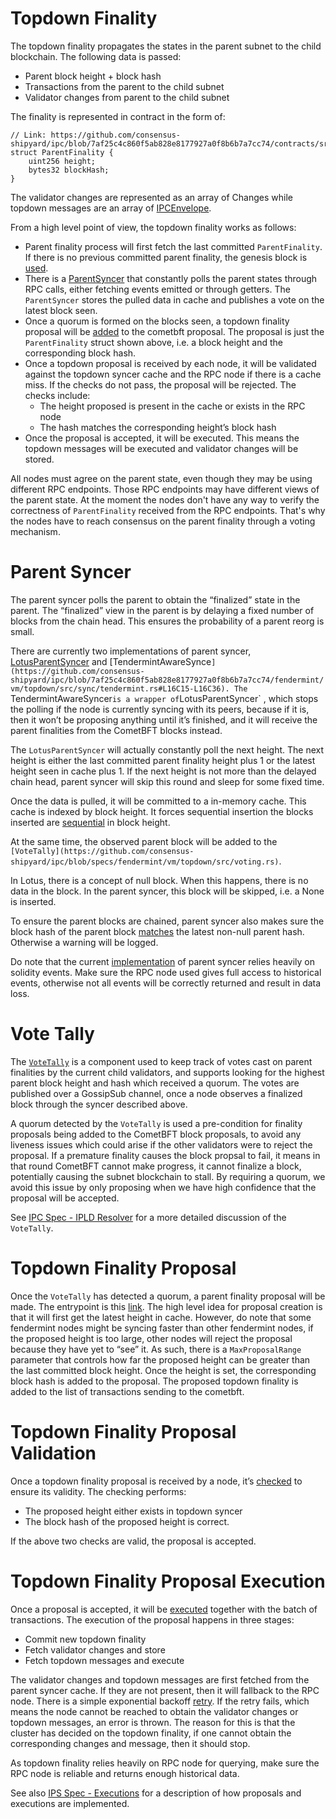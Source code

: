 # Topdown Finality

The topdown finality propagates the states in the parent subnet to the child blockchain. The following data is passed:

- Parent block height + block hash
- Transactions from the parent to the child subnet
- Validator changes from parent to the child subnet

The finality is represented in contract in the form of:

```solidity
// Link: https://github.com/consensus-shipyard/ipc/blob/7af25c4c860f5ab828e8177927a0f8b6b7a7cc74/contracts/src/structs/CrossNet.sol#L11
struct ParentFinality {
    uint256 height;
    bytes32 blockHash;
}
```

The validator changes are represented as an array of Changes while topdown messages are an array of [IPCEnvelope](https://github.com/consensus-shipyard/ipc/blob/7af25c4c860f5ab828e8177927a0f8b6b7a7cc74/contracts/src/structs/CrossNet.sol#L63).

From a high level point of view, the topdown finality works as follows:

- Parent finality process will first fetch the last committed `ParentFinality`. If there is no previous committed parent finality, the genesis block is [used](https://github.com/consensus-shipyard/ipc/blob/7af25c4c860f5ab828e8177927a0f8b6b7a7cc74/fendermint/vm/topdown/src/sync/mod.rs#L36).
- There is a [ParentSyncer](https://github.com/consensus-shipyard/ipc/blob/7af25c4c860f5ab828e8177927a0f8b6b7a7cc74/fendermint/vm/topdown/src/sync/syncer.rs#L24C19-L24C36) that constantly polls the parent states through RPC calls, either fetching events emitted or through getters. The `ParentSyncer` stores the pulled data in cache and publishes a vote on the latest block seen.
- Once a quorum is formed on the blocks seen, a topdown finality proposal will be [added](https://github.com/consensus-shipyard/ipc/blob/7af25c4c860f5ab828e8177927a0f8b6b7a7cc74/fendermint/vm/interpreter/src/chain.rs#L132) to the cometbft proposal. The proposal is just the `ParentFinality` struct shown above, i.e. a block height and the corresponding block hash.
- Once a topdown proposal is received by each node, it will be validated against the topdown syncer cache and the RPC node if there is a cache miss. If the checks do not pass, the proposal will be rejected. The checks include:
    - The height proposed is present in the cache or exists in the RPC node
    - The hash matches the corresponding height’s block hash
- Once the proposal is accepted, it will be executed. This means the topdown messages will be executed and validator changes will be stored.

All nodes must agree on the parent state, even though they may be using different RPC endpoints. Those RPC endpoints may have different views of the parent state. At the moment the nodes don't have any way to verify the correctness of `ParentFinality` received from the RPC endpoints. That's why the nodes have to reach consensus on the parent finality through a voting mechanism.

# Parent Syncer

The parent syncer polls the parent to obtain the “finalized” state in the parent. The “finalized” view in the parent is by delaying a fixed number of blocks from the chain head. This ensures the probability of a parent reorg is small.

There are currently two implementations of parent syncer, [LotusParentSyncer](https://github.com/consensus-shipyard/ipc/blob/7af25c4c860f5ab828e8177927a0f8b6b7a7cc74/fendermint/vm/topdown/src/sync/syncer.rs#L24) and [TendermintAwareSynce`](https://github.com/consensus-shipyard/ipc/blob/7af25c4c860f5ab828e8177927a0f8b6b7a7cc74/fendermint/vm/topdown/src/sync/tendermint.rs#L16C15-L16C36). The `TendermintAwareSyncer` is a wrapper of `LotusParentSyncer` , which stops the polling if the node is currently syncing with its peers, because if it is, then it won’t be proposing anything until it’s finished, and it will receive the parent finalities from the CometBFT blocks instead.

The `LotusParentSyncer` will actually constantly poll the next height. The next height is either the last committed parent finality height plus 1 or the latest height seen in cache plus 1. If the next height is not more than the delayed chain head, parent syncer will skip this round and sleep for some fixed time.

Once the data is pulled, it will be committed to a in-memory cache. This cache is indexed by block height. It forces sequential insertion the blocks inserted are [sequential](https://github.com/consensus-shipyard/ipc/blob/7af25c4c860f5ab828e8177927a0f8b6b7a7cc74/fendermint/vm/topdown/src/cache.rs#L27) in block height.

At the same time, the observed parent block will be added to the `[VoteTally](https://github.com/consensus-shipyard/ipc/blob/specs/fendermint/vm/topdown/src/voting.rs)`.

In Lotus, there is a concept of null block. When this happens, there is no data in the block. In the parent syncer, this block will be skipped, i.e. a None is inserted.

To ensure the parent blocks are chained, parent syncer also makes sure the block hash of the parent block [matches](https://github.com/consensus-shipyard/ipc/blob/7af25c4c860f5ab828e8177927a0f8b6b7a7cc74/fendermint/vm/topdown/src/sync/syncer.rs#L227) the latest non-null parent hash. Otherwise a warning will be logged.

Do note that the current [implementation](https://github.com/consensus-shipyard/ipc/blob/7af25c4c860f5ab828e8177927a0f8b6b7a7cc74/fendermint/vm/topdown/src/proxy.rs#L65) of parent syncer relies heavily on solidity events. Make sure the RPC node used gives full access to historical events, otherwise not all events will be correctly returned and result in data loss.

# Vote Tally

The [`VoteTally`](https://github.com/consensus-shipyard/ipc/blob/specs/fendermint/vm/topdown/src/voting.rs) is a component used to keep track of votes cast on parent finalities by the current child validators, and supports looking for the highest parent block height and hash which received a quorum. The votes are published over a GossipSub channel, once a node observes a finalized block through the syncer described above.

A quorum detected by the `VoteTally` is used a pre-condition for finality proposals being added to the CometBFT block proposals, to avoid any liveness issues which could arise if the other validators were to reject the proposal. If a premature finality causes the block propsal to fail, it means in that round CometBFT cannot make progress, it cannot finalize a block, potentially causing the subnet blockchain to stall. By requiring a quorum, we avoid this issue by only proposing when we have high confidence that the proposal will be accepted.

See [IPC Spec - IPLD Resolver](https://www.notion.so/IPC-Spec-IPLD-Resolver-7b4290a0d60c40cdba98cd6d3e66648b?pvs=21) for a more detailed discussion of the `VoteTally`.

# Topdown Finality Proposal

Once the `VoteTally` has detected a quorum, a parent finality proposal will be made. The entrypoint is this [link](https://github.com/consensus-shipyard/ipc/blob/7af25c4c860f5ab828e8177927a0f8b6b7a7cc74/fendermint/vm/topdown/src/finality/null.rs#L84). The high level idea for proposal creation is that it will first get the latest height in cache. However, do note that some fendermint nodes might be syncing faster than other fendermint nodes, if the proposed height is too large, other nodes will reject the proposal because they have yet to “see” it. As such, there is a `MaxProposalRange` parameter that controls how far the proposed height can be greater than the last committed block height. Once the height is set, the corresponding block hash is added to the proposal. The proposed topdown finality is added to the list of transactions sending to the cometbft.

# Topdown Finality Proposal Validation

Once a topdown finality proposal is received by a node, it’s [checked](https://github.com/consensus-shipyard/ipc/blob/7af25c4c860f5ab828e8177927a0f8b6b7a7cc74/fendermint/vm/interpreter/src/chain.rs#L209) to ensure its validity. The checking performs:

- The proposed height either exists in topdown syncer
- The block hash of the proposed height is correct.

If the above two checks are valid, the proposal is accepted.

# Topdown Finality Proposal Execution

Once a proposal is accepted, it will be [executed](https://github.com/consensus-shipyard/ipc/blob/7af25c4c860f5ab828e8177927a0f8b6b7a7cc74/fendermint/vm/interpreter/src/chain.rs#L290) together with the batch of transactions. The execution of the proposal happens in three stages:

- Commit new topdown finality
- Fetch validator changes and store
- Fetch topdown messages and execute

The validator changes and topdown messages are first fetched from the parent syncer cache. If they are not present, then it will fallback to the RPC node. There is a simple exponential backoff [retry](https://github.com/consensus-shipyard/ipc/blob/7af25c4c860f5ab828e8177927a0f8b6b7a7cc74/fendermint/vm/topdown/src/finality/fetch.rs#L174). If the retry fails, which means the node cannot be reached to obtain the validator changes or topdown messages, an error is thrown. The reason for this is that the cluster has decided on the topdown finality, if one cannot obtain the corresponding changes and message, then it should stop.

As topdown finality relies heavily on RPC node for querying, make sure the RPC node is reliable and returns enough historical data.

See also [IPS Spec - Executions](https://www.notion.so/IPS-Spec-Executions-ebf13d833d6845ec9c11b59bd514fcda?pvs=21) for a description of how proposals and executions are implemented.